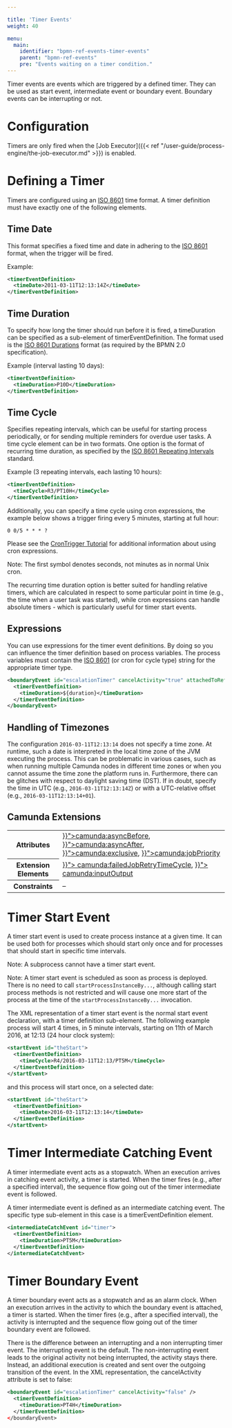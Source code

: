 ```yaml
---

title: 'Timer Events'
weight: 40

menu:
  main:
    identifier: "bpmn-ref-events-timer-events"
    parent: "bpmn-ref-events"
    pre: "Events waiting on a timer condition."
---
```



Timer events are events which are triggered by a defined timer. They can be used as start event, intermediate event or boundary event. Boundary events can be interrupting or not.

<div data-bpmn-diagram="../bpmn/event-timer" ></div>


# Configuration

Timers are only fired when the [Job Executor]({{< ref "/user-guide/process-engine/the-job-executor.md" >}}) is enabled.


# Defining a Timer

Timers are configured using an [ISO 8601][iso-8601] time format. A timer definition must have exactly one of the following elements.

## Time Date

This format specifies a fixed time and date in adhering to the [ISO 8601][iso-8601] format, when the trigger will be fired.

Example:

```xml
<timerEventDefinition>
  <timeDate>2011-03-11T12:13:14Z</timeDate>
</timerEventDefinition>
```

## Time Duration

To specify how long the timer should run before it is fired, a timeDuration can be specified as a sub-element of timerEventDefinition. The format used is the [ISO 8601 Durations](http://en.wikipedia.org/wiki/ISO_8601#Durations) format (as required by the BPMN 2.0 specification).

Example (interval lasting 10 days):

```xml
<timerEventDefinition>
  <timeDuration>P10D</timeDuration>
</timerEventDefinition>
```

## Time Cycle

Specifies repeating intervals, which can be useful for starting process periodically, or for sending multiple reminders for overdue user tasks. A time cycle element can be in two formats. One option is the format of recurring time duration, as specified by the [ISO 8601 Repeating Intervals](http://en.wikipedia.org/wiki/ISO_8601#Repeating_intervals) standard.

Example (3 repeating intervals, each lasting 10 hours):

```xml
<timerEventDefinition>
  <timeCycle>R3/PT10H</timeCycle>
</timerEventDefinition>
```

Additionally, you can specify a time cycle using cron expressions, the example below shows a trigger firing every 5 minutes, starting at full hour:

```
0 0/5 * * * ?
```

Please see the <a href="http://www.quartz-scheduler.org/documentation/quartz-2.1.x/tutorials/tutorial-lesson-06.html">CronTrigger Tutorial</a> for additional information about using cron expressions.

Note: The first symbol denotes seconds, not minutes as in normal Unix cron.

The recurring time duration option is better suited for handling relative timers, which are calculated in respect to some particular point in time (e.g., the time when a user task was started), while cron expressions can handle absolute timers - which is particularly useful for timer start events.

## Expressions

You can use expressions for the timer event definitions. By doing so you can influence the timer definition based on process variables. The process variables must contain the [ISO 8601][iso-8601] (or cron for cycle type) string for the appropriate timer type.

```xml
<boundaryEvent id="escalationTimer" cancelActivity="true" attachedToRef="firstLineSupport">
  <timerEventDefinition>
    <timeDuration>${duration}</timeDuration>
  </timerEventDefinition>
</boundaryEvent>
```

## Handling of Timezones

The configuration `2016-03-11T12:13:14` does not specify a time zone. At runtime, such a date is interpreted in the local time zone of the JVM executing the process. This can be problematic in various cases, such as when running multiple Camunda nodes in different time zones or when you cannot assume the time zone the platform runs in. Furthermore, there can be glitches with respect to daylight saving time (DST). If in doubt, specify the time in UTC (e.g., `2016-03-11T12:13:14Z`) or with a UTC-relative offset (e.g., `2016-03-11T12:13:14+01`).

## Camunda Extensions

<table class="table table-striped">
  <tr>
    <th>Attributes</th>
    <td>
      <a href="{{< ref "/reference/bpmn20/custom-extensions/extension-attributes.md#asyncbefore" >}}">camunda:asyncBefore</a>,
      <a href="{{< ref "/reference/bpmn20/custom-extensions/extension-attributes.md#asyncafter" >}}">camunda:asyncAfter</a>,
      <a href="{{< ref "/reference/bpmn20/custom-extensions/extension-attributes.md#exclusive" >}}">camunda:exclusive</a>,
      <a href="{{< ref "/reference/bpmn20/custom-extensions/extension-attributes.md#jobpriority" >}}">camunda:jobPriority</a>
    </td>
  </tr>
  <tr>
    <th>Extension Elements</th>
    <td>
      <a href="{{< ref "/reference/bpmn20/custom-extensions/extension-elements.md#failedjobretrytimecycle" >}}">
        camunda:failedJobRetryTimeCycle</a>,
      <a href="{{< ref "/reference/bpmn20/custom-extensions/extension-elements.md#inputoutput" >}}">
        camunda:inputOutput</a>
    </td>
  </tr>
  <tr>
    <th>Constraints</th>
    <td>&ndash;</td>
  </tr>
</table>


# Timer Start Event

A timer start event is used to create process instance at a given time. It can be used both for processes which should start only once and for processes that should start in specific time intervals.

Note: A subprocess cannot have a timer start event.

Note: A timer start event is scheduled as soon as process is deployed. There is no need to call `startProcessInstanceBy...`, although calling start process methods is not restricted and will cause one more start of the process at the time of the `startProcessInstanceBy...` invocation.

The XML representation of a timer start event is the normal start event declaration, with a timer definition sub-element. The following example process will start 4 times, in 5 minute intervals, starting on 11th of March 2016, at 12:13 (24 hour clock system):


```xml
<startEvent id="theStart">
  <timerEventDefinition>
    <timeCycle>R4/2016-03-11T12:13/PT5M</timeCycle>
  </timerEventDefinition>
</startEvent>
```

and this process will start once, on a selected date:

```xml
<startEvent id="theStart">
  <timerEventDefinition>
    <timeDate>2016-03-11T12:13:14</timeDate>
  </timerEventDefinition>
</startEvent>
```


# Timer Intermediate Catching Event

A timer intermediate event acts as a stopwatch. When an execution arrives in catching event activity, a timer is started. When the timer fires (e.g., after a specified interval), the sequence flow going out of the timer intermediate event is followed.

A timer intermediate event is defined as an intermediate catching event. The specific type sub-element in this case is a timerEventDefinition element.

```xml
<intermediateCatchEvent id="timer">
  <timerEventDefinition>
    <timeDuration>PT5M</timeDuration>
  </timerEventDefinition>
</intermediateCatchEvent>
```


# Timer Boundary Event

A timer boundary event acts as a stopwatch and as an alarm clock. When an execution arrives in the activity to which the boundary event is attached, a timer is started. When the timer fires (e.g.,  after a specified interval), the activity is interrupted and the sequence flow going out of the timer boundary event are followed.

There is the difference between an interrupting and a non interrupting timer event. The interrupting event is the default. The non-interrupting event leads to the original activity not being interrupted, the activity stays there. Instead, an additional execution is created and sent over the outgoing transition of the event. In the XML representation, the cancelActivity attribute is set to false:

```xml
<boundaryEvent id="escalationTimer" cancelActivity="false" />
  <timerEventDefinition>
    <timeDuration>PT4H</timeDuration>
  </timerEventDefinition>
</boundaryEvent>
```

[iso-8601]: https://en.wikipedia.org/wiki/ISO_8601
